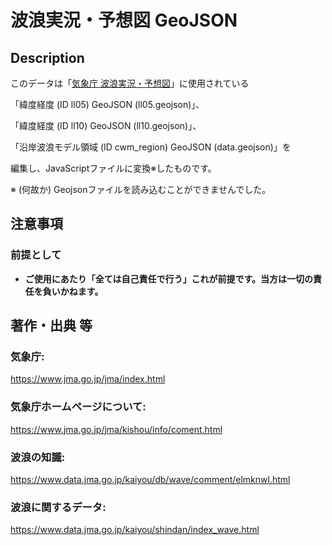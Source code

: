 # 波浪実況・予想図 GeoJSON

## Description

このデータは「[気象庁 波浪実況・予想図](https://www.data.jma.go.jp/waveinf/tile/jp/index.html "気象庁 波浪実況・予想図")」に使用されている

「緯度経度 (ID ll05) GeoJSON (ll05.geojson)」、

「緯度経度 (ID ll10) GeoJSON (ll10.geojson)」、

「沿岸波浪モデル領域 (ID cwm_region) GeoJSON (data.geojson)」を

編集し、JavaScriptファイルに変換※したものです。

※ (何故か) Geojsonファイルを読み込むことができませんでした。

## 注意事項

### 前提として

- **ご使用にあたり「全ては自己責任で行う」これが前提です。当方は一切の責任を負いかねます。**

## 著作・出典 等

### 気象庁:
https://www.jma.go.jp/jma/index.html

### 気象庁ホームページについて:
https://www.jma.go.jp/jma/kishou/info/coment.html

### 波浪の知識:
https://www.data.jma.go.jp/kaiyou/db/wave/comment/elmknwl.html

### 波浪に関するデータ:
https://www.data.jma.go.jp/kaiyou/shindan/index_wave.html

